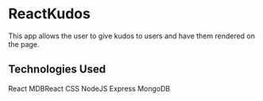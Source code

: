 # ReactKudos

This app allows the user to give kudos to users and have them rendered on the page. 

## Technologies Used

React
MDBReact
CSS
NodeJS
Express
MongoDB

